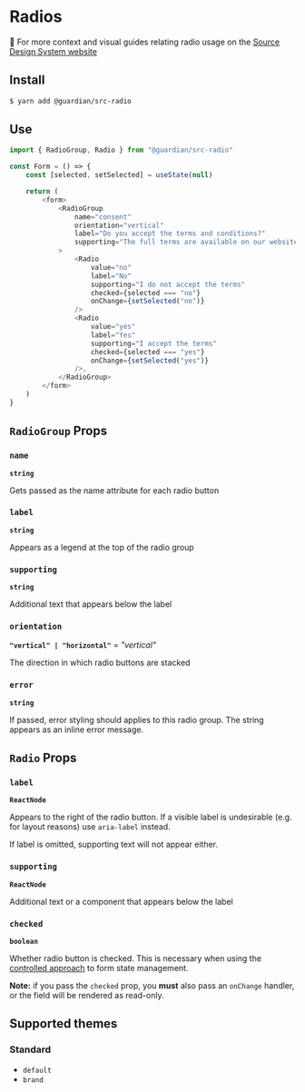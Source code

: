 # Radios

📣 For more context and visual guides relating radio usage on the [Source Design System website](https://www.theguardian.design/2a1e5182b/p/2891dd-radio-button/b/46940d)

## Install

```sh
$ yarn add @guardian/src-radio
```

## Use

```js
import { RadioGroup, Radio } from "@guardian/src-radio"

const Form = () => {
    const [selected, setSelected] = useState(null)

    return (
        <form>
            <RadioGroup
                name="consent"
                orientation="vertical"
                label="Do you accept the terms and conditions?"
                supporting="The full terms are available on our website"
            >
                <Radio
                    value="no"
                    label="No"
                    supporting="I do not accept the terms"
                    checked={selected === "no"}
                    onChange={setSelected("no")}
                />
                <Radio
                    value="yes"
                    label="Yes"
                    supporting="I accept the terms"
                    checked={selected === "yes"}
                    onChange={setSelected("yes")}
                />,
            </RadioGroup>
        </form>
    )
}
```

## `RadioGroup` Props

### `name`

**`string`**

Gets passed as the name attribute for each radio button

### `label`

**`string`**

Appears as a legend at the top of the radio group

### `supporting`

**`string`**

Additional text that appears below the label

### `orientation`

**`"vertical" | "horizontal"`** _= "vertical"_

The direction in which radio buttons are stacked

### `error`

**`string`**

If passed, error styling should applies to this radio group. The string appears as an inline error message.

## `Radio` Props

### `label`

**`ReactNode`**

Appears to the right of the radio button. If a visible label is undesirable (e.g. for layout reasons) use `aria-label` instead.

If label is omitted, supporting text will not appear either.

### `supporting`

**`ReactNode`**

Additional text or a component that appears below the label

### `checked`

**`boolean`**

Whether radio button is checked. This is necessary when using the [controlled approach](https://reactjs.org/docs/forms.html#controlled-components) to form state management.

**Note:** if you pass the `checked` prop, you **must** also pass an `onChange` handler, or the field will be rendered as read-only.

## Supported themes

### Standard

-   `default`
-   `brand`
